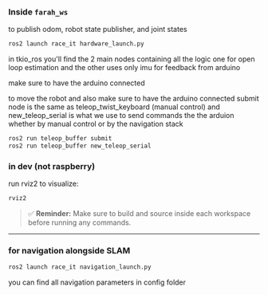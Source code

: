 ### Inside `farah_ws`
to publish odom, robot state publisher, and joint states
```bash
ros2 launch race_it hardware_launch.py
````
in tkio_ros you'll find the 2 main nodes containing all the logic
one for open loop estimation
and the other uses only imu for feedback from arduino

make sure to have the arduino connected

to move the robot and also make sure to have the arduino connected
submit node is the same as teleop_twist_keyboard (manual control)
and new_teleop_serial is what we use to send commands the the arduion whether by manual control or by the navigation stack
```bash
ros2 run teleop_buffer submit
ros2 run teleop_buffer new_teleop_serial
```
### in dev (not raspberry)
run rviz2 to visualize:
```bash
rviz2
```
> ✅ **Reminder:** Make sure to build and source inside each workspace before running any commands.

---
### for navigation alongside SLAM

```bash
ros2 launch race_it navigation_launch.py
````
you can find all navigation parameters in config folder

